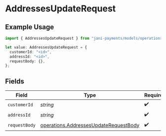 # AddressesUpdateRequest

## Example Usage

```typescript
import { AddressesUpdateRequest } from "jani-payments/models/operations";

let value: AddressesUpdateRequest = {
  customerId: "<id>",
  addressId: "<id>",
  requestBody: {},
};
```

## Fields

| Field                                                                                          | Type                                                                                           | Required                                                                                       | Description                                                                                    |
| ---------------------------------------------------------------------------------------------- | ---------------------------------------------------------------------------------------------- | ---------------------------------------------------------------------------------------------- | ---------------------------------------------------------------------------------------------- |
| `customerId`                                                                                   | *string*                                                                                       | :heavy_check_mark:                                                                             | N/A                                                                                            |
| `addressId`                                                                                    | *string*                                                                                       | :heavy_check_mark:                                                                             | N/A                                                                                            |
| `requestBody`                                                                                  | [operations.AddressesUpdateRequestBody](../../models/operations/addressesupdaterequestbody.md) | :heavy_check_mark:                                                                             | N/A                                                                                            |